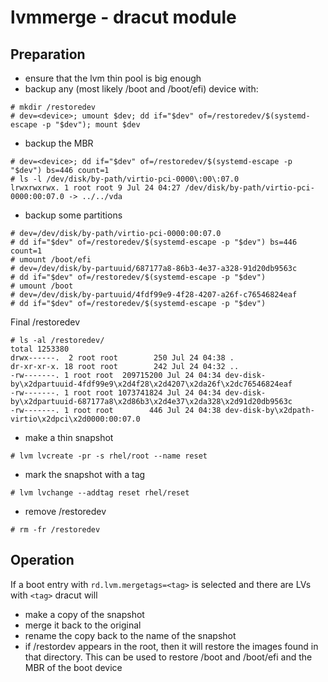 # lvmmerge - dracut module

## Preparation
- ensure that the lvm thin pool is big enough
- backup any (most likely /boot and /boot/efi) device with:
```
# mkdir /restoredev
# dev=<device>; umount $dev; dd if="$dev" of=/restoredev/$(systemd-escape -p "$dev"); mount $dev
```
- backup the MBR
```
# dev=<device>; dd if="$dev" of=/restoredev/$(systemd-escape -p "$dev") bs=446 count=1
# ls -l /dev/disk/by-path/virtio-pci-0000\:00\:07.0
lrwxrwxrwx. 1 root root 9 Jul 24 04:27 /dev/disk/by-path/virtio-pci-0000:00:07.0 -> ../../vda
```
- backup some partitions
```
# dev=/dev/disk/by-path/virtio-pci-0000:00:07.0
# dd if="$dev" of=/restoredev/$(systemd-escape -p "$dev") bs=446 count=1
# umount /boot/efi
# dev=/dev/disk/by-partuuid/687177a8-86b3-4e37-a328-91d20db9563c
# dd if="$dev" of=/restoredev/$(systemd-escape -p "$dev")
# umount /boot
# dev=/dev/disk/by-partuuid/4fdf99e9-4f28-4207-a26f-c76546824eaf
# dd if="$dev" of=/restoredev/$(systemd-escape -p "$dev")
```
Final /restoredev
```
# ls -al /restoredev/
total 1253380
drwx------.  2 root root        250 Jul 24 04:38 .
dr-xr-xr-x. 18 root root        242 Jul 24 04:32 ..
-rw-------. 1 root root  209715200 Jul 24 04:34 dev-disk-by\x2dpartuuid-4fdf99e9\x2d4f28\x2d4207\x2da26f\x2dc76546824eaf
-rw-------. 1 root root 1073741824 Jul 24 04:34 dev-disk-by\x2dpartuuid-687177a8\x2d86b3\x2d4e37\x2da328\x2d91d20db9563c
-rw-------. 1 root root        446 Jul 24 04:38 dev-disk-by\x2dpath-virtio\x2dpci\x2d0000:00:07.0
```
- make a thin snapshot
```
# lvm lvcreate -pr -s rhel/root --name reset
```

- mark the snapshot with a tag
```
# lvm lvchange --addtag reset rhel/reset
```

- remove /restoredev
```
# rm -fr /restoredev
```

## Operation

If a boot entry with ```rd.lvm.mergetags=<tag>``` is selected and there are LVs with ```<tag>```
dracut will
- make a copy of the snapshot
- merge it back to the original
- rename the copy back to the name of the snapshot
- if /restordev appears in the root, then it will restore the images
  found in that directory. This can be used to restore /boot and /boot/efi and the
  MBR of the boot device
